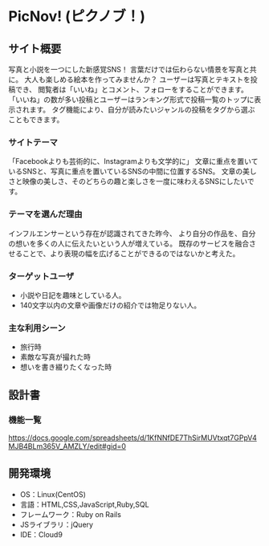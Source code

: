 # PicNov! (ピクノブ！)

## サイト概要
写真と小説を一つにした新感覚SNS！ 言葉だけでは伝わらない情景を写真と共に。
大人も楽しめる絵本を作ってみませんか？
ユーザーは写真とテキストを投稿でき、 閲覧者は「いいね」とコメント、フォローをすることができます。
「いいね」の数が多い投稿とユーザーはランキング形式で投稿一覧のトップに表示されます。 タグ機能により、自分が読みたいジャンルの投稿をタグから選ぶこともできます。


### サイトテーマ
「Facebookよりも芸術的に、Instagramよりも文学的に」 文章に重点を置いているSNSと、写真に重点を置いているSNSの中間に位置するSNS。
文章の美しさと映像の美しさ、そのどちらの趣と楽しさを一度に味わえるSNSにしたいです。

### テーマを選んだ理由
インフルエンサーという存在が認識されてきた昨今、 より自分の作品を、自分の想いを多くの人に伝えたいという人が増えている。
既存のサービスを融合させることで、より表現の幅を広げることができるのではないかと考えた。

### ターゲットユーザ
- 小説や日記を趣味としている人。
- 140文字以内の文章や画像だけの紹介では物足りない人。

### 主な利用シーン
- 旅行時
- 素敵な写真が撮れた時
 - 想いを書き綴りたくなった時

## 設計書

### 機能一覧
https://docs.google.com/spreadsheets/d/1KfNNfDE7ThSirMUVtxqt7GPpV4MJB4BLm365V_AMZLY/edit#gid=0

## 開発環境
- OS：Linux(CentOS)
- 言語：HTML,CSS,JavaScript,Ruby,SQL
- フレームワーク：Ruby on Rails
- JSライブラリ：jQuery
- IDE：Cloud9

